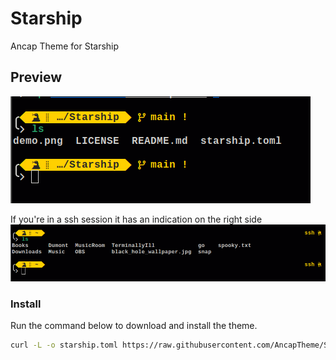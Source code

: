 # Starship
Ancap Theme for Starship

## Preview
![demo image 1](demo1.png)

If you're in a ssh session it has an indication on the right side
![demo image 2](demo2.png)

### Install
Run the command below to download and install the theme.
```bash
curl -L -o starship.toml https://raw.githubusercontent.com/AncapTheme/Starship/main/starship.toml && mv ./starship.toml ~/.config/
```
